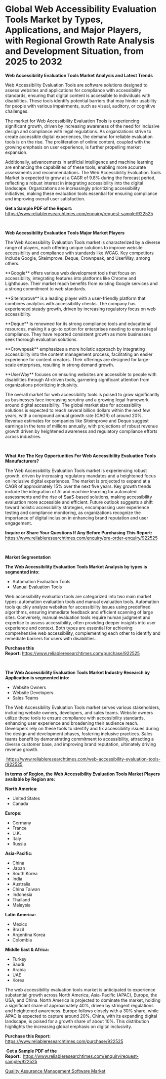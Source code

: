 <p><h1>Global Web Accessibility Evaluation Tools Market by Types, Applications, and Major Players, with Regional Growth Rate Analysis and Development Situation, from 2025 to 2032</h1></p><p><strong>Web Accessibility Evaluation Tools Market Analysis and Latest Trends</strong></p>
<p><p>Web Accessibility Evaluation Tools are software solutions designed to assess websites and applications for compliance with accessibility standards, ensuring that digital content is accessible to individuals with disabilities. These tools identify potential barriers that may hinder usability for people with various impairments, such as visual, auditory, or cognitive challenges. </p><p>The market for Web Accessibility Evaluation Tools is experiencing significant growth, driven by increasing awareness of the need for inclusive design and compliance with legal regulations. As organizations strive to create accessible digital experiences, the demand for reliable evaluation tools is on the rise. The proliferation of online content, coupled with the growing emphasis on user experience, is further propelling market expansion.</p><p>Additionally, advancements in artificial intelligence and machine learning are enhancing the capabilities of these tools, enabling more accurate assessments and recommendations. The Web Accessibility Evaluation Tools Market is expected to grow at a CAGR of 9.8% during the forecast period, reflecting a robust interest in integrating accessibility into the digital landscape. Organizations are increasingly prioritizing accessibility initiatives, making these evaluation tools essential for ensuring compliance and improving overall user satisfaction.</p></p>
<p><strong>Get a Sample PDF of the Report:&nbsp;</strong> <a href="https://www.reliableresearchtimes.com/enquiry/request-sample/922525?utm_campaign=3038&utm_medium=2&utm_source=Github&utm_content=ia&utm_term=07032025&utm_id=web-accessibility-evaluation-tools">https://www.reliableresearchtimes.com/enquiry/request-sample/922525</a></p>
<p>&nbsp;</p>
<p><strong>Web Accessibility Evaluation Tools Major Market Players</strong></p>
<p><p>The Web Accessibility Evaluation Tools market is characterized by a diverse range of players, each offering unique solutions to improve website accessibility and compliance with standards like WCAG. Key competitors include Google, Siteimprove, Deque, Crownpeak, and UserWay, among others.</p><p>**Google** offers various web development tools that focus on accessibility, integrating features into platforms like Chrome and Lighthouse. Their market reach benefits from existing Google services and a strong commitment to web standards. </p><p>**Siteimprove** is a leading player with a user-friendly platform that combines analytics with accessibility checks. The company has experienced steady growth, driven by increasing regulatory focus on web accessibility. </p><p>**Deque** is renowned for its strong compliance tools and educational resources, making it a go-to option for enterprises needing to ensure legal compliance. They have reported consistent growth as more businesses seek thorough evaluation solutions.</p><p>**Crownpeak** emphasizes a more holistic approach by integrating accessibility into the content management process, facilitating an easier experience for content creators. Their offerings are designed for large-scale enterprises, resulting in strong demand growth.</p><p>**UserWay** focuses on ensuring websites are accessible to people with disabilities through AI-driven tools, garnering significant attention from organizations prioritizing inclusivity.</p><p>The overall market for web accessibility tools is poised to grow significantly as businesses face increasing scrutiny and a growing legal framework around digital accessibility. The global market size for accessibility solutions is expected to reach several billion dollars within the next few years, with a compound annual growth rate (CAGR) of around 20%. Revenue estimates for companies like Siteimprove and Deque suggest earnings in the tens of millions annually, with projections of robust revenue growth driven by heightened awareness and regulatory compliance efforts across industries.</p></p>
<p>&nbsp;</p>
<p><strong>What Are The Key Opportunities For Web Accessibility Evaluation Tools Manufacturers?</strong></p>
<p><p>The Web Accessibility Evaluation Tools market is experiencing robust growth, driven by increasing regulatory mandates and a heightened focus on inclusive digital experiences. The market is projected to expand at a CAGR of approximately 15% over the next five years. Key growth trends include the integration of AI and machine learning for automated assessments and the rise of SaaS-based solutions, making accessibility evaluation more accessible and efficient. Future outlook suggests a shift toward holistic accessibility strategies, encompassing user experience testing and compliance monitoring, as organizations recognize the importance of digital inclusion in enhancing brand reputation and user engagement.</p></p>
<p><strong>Inquire or Share Your Questions If Any Before Purchasing This Report:</strong> <a href="https://www.reliableresearchtimes.com/enquiry/pre-order-enquiry/922525?utm_campaign=3038&utm_medium=2&utm_source=Github&utm_content=ia&utm_term=07032025&utm_id=web-accessibility-evaluation-tools">https://www.reliableresearchtimes.com/enquiry/pre-order-enquiry/922525</a></p>
<p>&nbsp;</p>
<p><strong>Market Segmentation</strong></p>
<p><strong>The Web Accessibility Evaluation Tools Market Analysis by types is segmented into:</strong></p>
<p><ul><li>Automation Evaluation Tools</li><li>Manual Evaluation Tools</li></ul></p>
<p><p>Web accessibility evaluation tools are categorized into two main market types: automation evaluation tools and manual evaluation tools. Automation tools quickly analyze websites for accessibility issues using predefined algorithms, ensuring immediate feedback and efficient scanning of large sites. Conversely, manual evaluation tools require human judgment and expertise to assess accessibility, often providing deeper insights into user experience and context. Both types are essential for achieving comprehensive web accessibility, complementing each other to identify and remediate barriers for users with disabilities.</p></p>
<p><strong>Purchase this Report:&nbsp;</strong><a href="https://www.reliableresearchtimes.com/purchase/922525?utm_campaign=3038&utm_medium=2&utm_source=Github&utm_content=ia&utm_term=07032025&utm_id=web-accessibility-evaluation-tools">https://www.reliableresearchtimes.com/purchase/922525</a></p>
<p>&nbsp;</p>
<p><strong>The Web Accessibility Evaluation Tools Market Industry Research by Application is segmented into:</strong></p>
<p><ul><li>Website Owners</li><li>Website Developers</li><li>Sales Teams</li></ul></p>
<p><p>The Web Accessibility Evaluation Tools market serves various stakeholders, including website owners, developers, and sales teams. Website owners utilize these tools to ensure compliance with accessibility standards, enhancing user experience and broadening their audience reach. Developers rely on these tools to identify and fix accessibility issues during the design and development phases, fostering inclusive practices. Sales teams benefit by demonstrating commitment to accessibility, attracting a diverse customer base, and improving brand reputation, ultimately driving revenue growth.</p></p>
<p><a href="https://www.reliableresearchtimes.com/web-accessibility-evaluation-tools-r922525?utm_campaign=3038&utm_medium=2&utm_source=Github&utm_content=ia&utm_term=07032025&utm_id=web-accessibility-evaluation-tools">&nbsp;https://www.reliableresearchtimes.com/web-accessibility-evaluation-tools-r922525</a></p>
<p><strong>In terms of Region, the Web Accessibility Evaluation Tools Market Players available by Region are:</strong></p>
<p>
    <p> <strong> North America: </strong>
        <ul>
            <li>United States</li>
            <li>Canada</li>
        </ul>
        </p> 
    <p> <strong> Europe: </strong>
        <ul>
            <li>Germany</li>
            <li>France</li>
            <li>U.K.</li>
            <li>Italy</li>
            <li>Russia</li>
        </ul>
        </p> 
    <p> <strong> Asia-Pacific: </strong>
        <ul>
            <li>China</li>
            <li>Japan</li>
            <li>South Korea</li>
            <li>India</li>
            <li>Australia</li>
            <li>China Taiwan</li>
            <li>Indonesia</li>
            <li>Thailand</li>
            <li>Malaysia</li>
        </ul>
        </p> 
    <p> <strong> Latin America: </strong>
        <ul>
            <li>Mexico</li>
            <li>Brazil</li>
            <li>Argentina Korea</li>
            <li>Colombia</li>
        </ul>
        </p> 
    <p> <strong> Middle East & Africa: </strong>
        <ul>
            <li>Turkey</li>
            <li>Saudi</li>
            <li>Arabia</li>
            <li>UAE</li>
            <li>Korea</li>
        </ul>
    </p>
    </p>
<p><p>The web accessibility evaluation tools market is anticipated to experience substantial growth across North America, Asia-Pacific (APAC), Europe, the USA, and China. North America is projected to dominate the market, holding a significant share of approximately 40%, driven by stringent regulations and heightened awareness. Europe follows closely with a 30% share, while APAC is expected to capture around 20%. China, with its expanding digital landscape, is poised for a growth share of about 10%. This distribution highlights the increasing global emphasis on digital inclusivity.</p></p>
<p><strong>Purchase this Report: </strong><a href="https://www.reliableresearchtimes.com/purchase/922525?utm_campaign=3038&utm_medium=2&utm_source=Github&utm_content=ia&utm_term=07032025&utm_id=web-accessibility-evaluation-tools">https://www.reliableresearchtimes.com/purchase/922525</a></p>
<p>&nbsp;<strong>Get a Sample PDF of the Report:&nbsp;&nbsp;</strong><a href="https://www.reliableresearchtimes.com/enquiry/request-sample/922525?utm_campaign=3038&utm_medium=2&utm_source=Github&utm_content=ia&utm_term=07032025&utm_id=web-accessibility-evaluation-tools">https://www.reliableresearchtimes.com/enquiry/request-sample/922525</a></p>
<p><strong></strong></p>
<p><p><a href="https://github.com/jenithschijf/Market-Research-Report-List-1/blob/main/quality-assurance-management-software-market.md?utm_campaign=3038&utm_medium=2&utm_source=Github&utm_content=ia&utm_term=07032025&utm_id=web-accessibility-evaluation-tools">Quality Assurance Management Software Market</a></p></p>